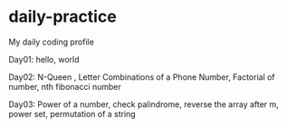 # daily-practice

My daily coding profile

Day01: hello, world

Day02: N-Queen , Letter Combinations of a Phone Number, Factorial of number, nth fibonacci number

Day03: Power of a number, check palindrome, reverse the array after m, power set, permutation of a string
